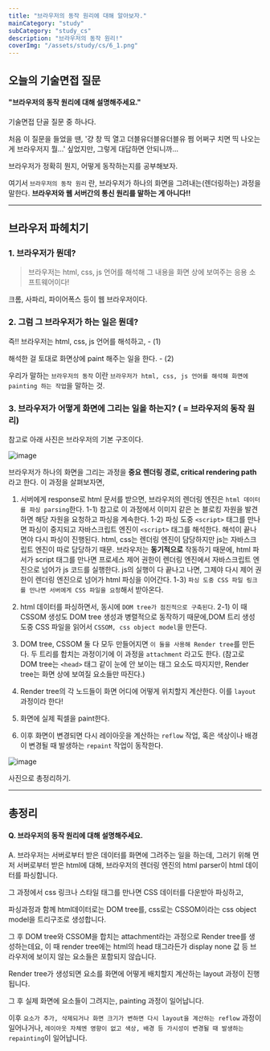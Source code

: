 ```yaml
---
title: "브라우저의 동작 원리에 대해 알아보자."
mainCategory: "study"
subCategory: "study_cs"
description: "브라우저의 동작 원리!"
coverImg: "/assets/study/cs/6_1.png"
---
```


## 오늘의 기술면접 질문

#### "브라우저의 동작 원리에 대해 설명해주세요."

기술면접 단골 질문 중 하나다.

처음 이 질문을 들었을 땐, '걍 창 띡 열고 더블유더블유더블유 쩜 어쩌구 치면 띡 나오는 게 브라우저지 뭘...' 싶었지만, 그렇게 대답하면 안되니까...

브라우저가 정확히 뭔지, 어떻게 동작하는지를 공부해보자.

여기서 `브라우저의 동작 원리` 란, 브라우저가 하나의 화면을 그려내는(렌더링하는) 과정을 말한다. **브라우저와 웹 서버간의 통신 원리를 말하는 게 아니다!!**

***

## 브라우저 파헤치기

### 1. 브라우저가 뭔데?

> 브라우저는 html, css, js 언어를 해석해 그 내용을 화면 상에 보여주는 응용 소프트웨어이다!

크롬, 사파리, 파이어폭스 등이 웹 브라우저이다.

### 2. 그럼 그 브라우저가 하는 일은 뭔데?

즉!! 브라우저는 html, css, js 언어를 해석하고, - (1) 

해석한 걸 토대로 화면상에 paint 해주는 일을 한다. - (2)

우리가 말하는 `브라우저의 동작` 이란 `브라우저가 html, css, js 언어를 해석해 화면에 painting 하는 작업`을 말하는 것.

### 3. 브라우저가 어떻게 화면에 그리는 일을 하는지? ( = 브라우저의 동작 원리)

참고로 아래 사진은 브라우저의 기본 구조이다. 

![image](/assets/study/cs/6_1.png)


브라우저가 하나의 화면을 그리는 과정을 **중요 렌더링 경로, critical rendering path** 라고 한다. 이 과정을 살펴보자면,

1) 서버에게 response로 html 문서를 받으면, 브라우저의 렌더링 엔진은 `html 데이터를 파싱 parsing`한다.
  1-1) 참고로 이 과정에서 이미지 같은 논 블로킹 자원을 발견하면 해당 자원을 요청하고 파싱을 계속한다.
  1-2) 파싱 도중 `<script>` 태그를 만나면 파싱이 중지되고 자바스크립트 엔진이 `<script>` 태그를 해석한다. 해석이 끝나면야 다시 파싱이 진행된다. html, css는 렌더링 엔진이 담당하지만 js는 자바스크립트 엔진이 따로 담당하기 때문. 브라우저는 **동기적으로** 작동하기 때문에, html 파서가 script 태그를 만나면 프로세스 제어 권한이 렌더링 엔진에서 자바스크립트 엔진으로 넘어가 js 코드를 실행한다. js의 실행이 다 끝나고 나면, 그제야 다시 제어 권한이 렌더링 엔진으로 넘어가 html 파싱을 이어간다.
  1-3) `파싱 도중 CSS 파일 링크를 만나면 서버에게 CSS 파일을 요청`해서 받아온다.

2) html 데이터를 파싱하면서, 동시에 `DOM tree가 점진적으로 구축된다`.
  2-1) 이 때 CSSOM 생성도 DOM tree 생성과 병렬적으로 동작하기 때문에,DOM 트리 생성 도중 CSS 파일을 읽어서 `CSSOM, css object model`을 만든다.

3) DOM tree, CSSOM 둘 다 모두 만들어지면 `이 둘을 사용해 Render tree`를 만든다. 두 트리를 합치는 과정이기에 이 과정을 `attachment` 라고도 한다. (참고로 DOM tree는 `<head>` 태그 같이 눈에 안 보이는 태그 요소도 따지지만, Render tree는 화면 상에 보여질 요소들만 따진다.)

4) Render tree의 각 노드들이 화면 어디에 어떻게 위치할지 계산한다. 이를 `layout` 과정이라 한다! 

5) 화면에 실제 픽셀을 paint한다. 

6) 이후 화면이 변경되면 다시 레이아웃을 계산하는 `reflow` 작업, 혹은 색상이나 배경이 변경될 때 발생하는 `repaint` 작업이 동작한다.

![image](/assets/study/cs/6_2.png)

사진으로 총정리하기. 

***

## 총정리

#### Q. 브라우저의 동작 원리에 대해 설명해주세요.

A.
브라우저는 서버로부터 받은 데이터를 화면에 그려주는 일을 하는데, 그러기 위해 먼저 서버로부터 받은 html에 대해, 브라우저의 렌더링 엔진의 html parser이 html 데이터를 파싱합니다.

그 과정에서 css 링크나 스타일 태그를 만나면 CSS 데이터를 다운받아 파싱하고, 

파싱과정과 함께 html데이터로는 DOM tree를, css로는 CSSOM이라는 css object model을 트리구조로 생성합니다.

그 후 DOM tree와 CSSOM을 합치는 attachment라는 과정으로 Render tree를 생성하는데요, 이 때 render tree에는 html의 head 태그라든가 display none 값 등 브라우저에 보이지 않는 요소들은 포함되지 않습니다.

Render tree가 생성되면 요소를 화면에 어떻게 배치할지 계산하는 layout 과정이 진행됩니다.

그 후 실제 화면에 요소들이 그려지는, painting 과정이 일어납니다.

이후 `요소가 추가, 삭제되거나 화면 크기가 변하면 다시 layout을 계산하는 reflow` 과정이 일어나거나, `레이아웃 자체엔 영향이 없고 색상, 배경 등 가시성이 변경될 때 발생하는 repainting`이 일어납니다.